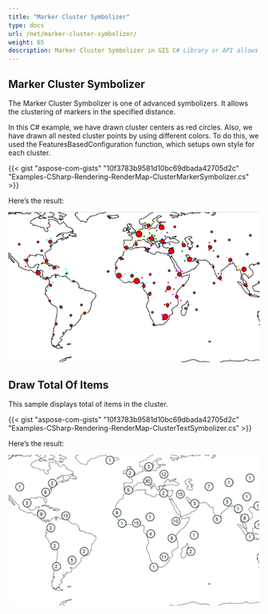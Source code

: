 ```yaml
---
title: "Marker Cluster Symbolizer"
type: docs
url: /net/marker-cluster-symbolizer/
weight: 65
description: Marker Cluster Symbolizer in GIS C# Library or API allows the clustering of markers in the specified distance.
---
```


## **Marker Cluster Symbolizer**
The Marker Cluster Symbolizer is one of advanced symbolizers. It allows the clustering of markers in the specified distance.

In this C# example, we have drawn cluster centers as red circles. Also, we have drawn all nested cluster points by using different colors. To do this, we used the FeaturesBasedConfiguration function, which setups own style for each cluster.

{{< gist "aspose-com-gists" "10f3783b9581d10bc69dbada42705d2c" "Examples-CSharp-Rendering-RenderMap-ClusterMarkerSymbolizer.cs" >}}

Here’s the result:

![points cluster](points-cluster.png)

## **Draw Total Of Items**

This sample displays total of items in the cluster.

{{< gist "aspose-com-gists" "10f3783b9581d10bc69dbada42705d2c" "Examples-CSharp-Rendering-RenderMap-ClusterTextSymbolizer.cs" >}}

Here’s the result:

![digits cluster](digits-cluster.png)


